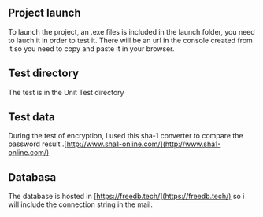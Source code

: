 ## Project launch

To launch the project, an .exe files is included in the launch folder, you need to lauch it in order to test it. There will be an url in the console created from it so you need to copy and paste it in your browser. 

## Test directory

The test is in the Unit Test directory

## Test data
During the test of encryption, I used this sha-1 converter to compare the password result .[http://www.sha1-online.com/](http://www.sha1-online.com/)

## Databasa

The database is hosted in [https://freedb.tech/](https://freedb.tech/) so i will include the connection string in the mail. 
